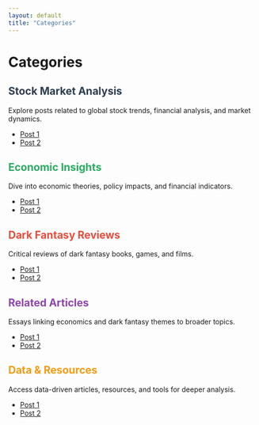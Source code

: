 ```yaml
---
layout: default
title: "Categories"
---
```


# Categories

## <h2 style="color: #2c3e50;">Stock Market Analysis</h2>

Explore posts related to global stock trends, financial analysis, and market dynamics.

* [Post 1](../posts/post1.md)
* [Post 2](../posts/post2.md)

## <h2 style="color: #27ae60;">Economic Insights</h2>

Dive into economic theories, policy impacts, and financial indicators.

* [Post 1](../posts/post1.md)
* [Post 2](../posts/post2.md)

## <h2 style="color: #e74c3c;">Dark Fantasy Reviews</h2>

Critical reviews of dark fantasy books, games, and films.

* [Post 1](../posts/post1.md)
* [Post 2](../posts/post2.md)

## <h2 style="color: #8e44ad;">Related Articles</h2>

Essays linking economics and dark fantasy themes to broader topics.

* [Post 1](../posts/post1.md)
* [Post 2](../posts/post2.md)

## <h2 style="color: #f39c12;">Data & Resources</h2>

Access data-driven articles, resources, and tools for deeper analysis.

* [Post 1](../posts/post1.md)
* [Post 2](../posts/post2.md)
